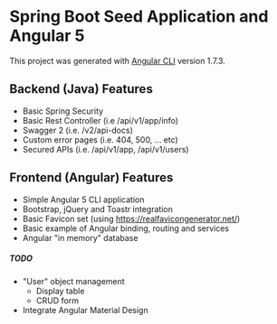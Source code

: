 # Spring Boot Seed Application and Angular 5

This project was generated with [Angular CLI](https://github.com/angular/angular-cli) version 1.7.3.

## Backend (Java) Features

- Basic Spring Security
- Basic Rest Controller (i.e /api/v1/app/info)
- Swagger 2 (i.e. /v2/api-docs)
- Custom error pages (i.e. 404, 500, ... etc)
- Secured APIs (i.e. /api/v1/app, /api/v1/users)

## Frontend (Angular) Features
- Simple Angular 5 CLI application
- Bootstrap, jQuery and Toastr integration
- Basic Favicon set (using https://realfavicongenerator.net/)
- Basic example of Angular binding, routing and services
- Angular "in memory" database

##### TODO
- "User" object management
    - Display table
    - CRUD form
- Integrate Angular Material Design